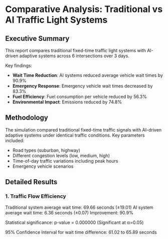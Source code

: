 # Comparative Analysis: Traditional vs AI Traffic Light Systems

## Executive Summary

This report compares traditional fixed-time traffic light systems with AI-driven adaptive systems across 6 intersections over 3 days.

Key findings:
- **Wait Time Reduction**: AI systems reduced average vehicle wait times by 90.9%
- **Emergency Response**: Emergency vehicle wait times decreased by 83.3%
- **Fuel Efficiency**: Fuel consumption per vehicle reduced by 56.3%
- **Environmental Impact**: Emissions reduced by 74.8%

## Methodology

The simulation compared traditional fixed-time traffic signals with AI-driven adaptive systems under identical traffic conditions.
Key parameters included:
- Road types (suburban, highway)
- Different congestion levels (low, medium, high)
- Time-of-day traffic variations including peak hours
- Emergency vehicle scenarios

## Detailed Results

### 1. Traffic Flow Efficiency

Traditional system average wait time: 69.66 seconds (±19.01)
AI system average wait time: 6.36 seconds (±0.07)
Improvement: 90.9%

Statistical significance: p-value = 0.000000 (Significant at α=0.05)

95% Confidence Interval for wait time difference: 61.02 to 65.89 seconds